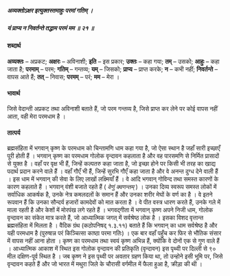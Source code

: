 ##### अव्यक्तोऽक्षर इत्युक्तस्तमाहुः परमां गतिम् ।
##### यं प्राप्य न निवर्तन्ते तद्धाम परमं मम ॥ २१ ॥

#### शब्दार्थ

**अव्यक्तः** – अप्रकट; **अक्षरः** – अविनाशी; **इति** – इस प्रकार; **उक्तः** – कहा गया; **तम्** – उसको; **आहुः** – कहा जाता है; **परमाम्** – परम; **गतिम्** – गन्तव्य; **यम्** – जिसको; **प्राप्य** – प्राप्त करके; **न** – कभी नहीं; **निवर्तन्ते** – वापस आते हैं; **तत्** – निवास; **परमम्** – परं; **मम** – मेरा ।

#### भावार्थ

जिसे वेदान्ती अप्रकट तथा अविनाशी बताते हैं, जो परम गन्तव्य है, जिसे प्राप्त कर लेने पर कोई वापस नहीं आता, वही मेरा परमधाम है ।

#### तात्पर्य

ब्रह्मसंहिता में भगवान् कृष्ण के परमधाम को चिन्तामणि धाम कहा गया है, जो ऐसा स्थान है जहाँ सारी इच्छाएँ पूरी होती हैं । भगवान् कृष्ण का परमधाम गोलोक वृन्दावन कहलाता है और वह पारसमणि से निर्मित प्रासादों से युक्त है । वहाँ पर वृक्ष भी हैं, जिन्हें कल्पतरु कहा जाता है, जो इच्छा होने पर किसी भी तरह का खाद्य पदार्थ प्रदान करने वाले हैं । वहाँ गौएँ भी हैं, जिन्हें सुरभि गौएँ कहा जाता है और वे अनन्त दुग्ध देने वाली हैं । इस धाम में भगवान् की सेवा के लिए लाखों लक्ष्मियाँ हैं । वे आदि भगवान् गोविन्द तथा समस्त कारणों के कारण कहलाते हैं । भगवान् वंशी बजाते रहते हैं ( *वेणुं क्वणन्तम्* ) । उनका दिव्य स्वरूप समस्त लोकों में सर्वाधिक आकर्षक है, उनके नेत्र कमलदलों के समान हैं और उनका शरीर मेघों के वर्ण का है । वे इतने रूपवान हैं कि उनका सौन्दर्य हजारों कामदेवों को मात करता है । वे पीत वस्त्र धारण करते हैं, उनके गले में माला रहती है और केशों में मोरपंख लगे रहते हैं । भगवद्गीता में भगवान् कृष्ण अपने निजी धाम, गोलोक वृन्दावन का संकेत मात्र करते हैं, जो आध्यात्मिक जगत् में सर्वश्रेष्ठ लोक है । इसका विशद वृत्तान्त ब्रह्मसंहिता में मिलता है । वैदिक ग्रंथ (कठोपनिषद् १.३.११) बताते हैं कि भगवान् का धाम सर्वश्रेष्ठ है और यही परमधाम है (पुरुषान्न परं किञ्चित्सा काष्ठा परमा गतिः) । एक बार वहाँ पहुँच कर फिर से भौतिक संसार में वापस नहीं आना होता । कृष्ण का परमधाम तथा स्वयं कृष्ण अभिन्न हैं, क्योंकि वे दोनों एक से गुण वाले हैं । आध्यात्मिक आकाश में स्थित इस गोलोक वृन्दावन की प्रतिकृति (वृन्दावन) इस पृथ्वी पर दिल्ली से ९० मील दक्षिण-पूर्व स्थित है । जब कृष्ण ने इस पृथ्वी पर अवतार ग्रहण किया था, तो उन्होने इसी भूमि पर, जिसे वृन्दावन कहते हैं और जो भारत में मथुरा जिले के चौरासी वर्गमील में फैला हुआ है, क्रीड़ा की थी ।